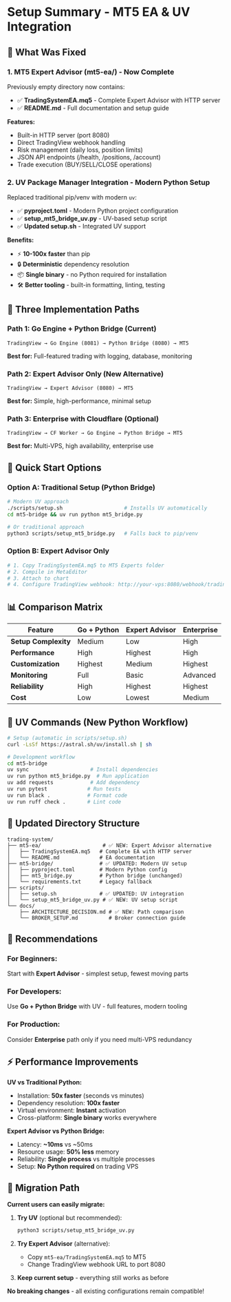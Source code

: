 # Setup Summary - MT5 EA & UV Integration

## 🔧 What Was Fixed

### 1. **MT5 Expert Advisor (mt5-ea/) - Now Complete**

Previously empty directory now contains:

- ✅ **TradingSystemEA.mq5** - Complete Expert Advisor with HTTP server
- ✅ **README.md** - Full documentation and setup guide

**Features:**
- Built-in HTTP server (port 8080)
- Direct TradingView webhook handling
- Risk management (daily loss, position limits)
- JSON API endpoints (/health, /positions, /account)
- Trade execution (BUY/SELL/CLOSE operations)

### 2. **UV Package Manager Integration - Modern Python Setup**

Replaced traditional pip/venv with modern `uv`:

- ✅ **pyproject.toml** - Modern Python project configuration
- ✅ **setup_mt5_bridge_uv.py** - UV-based setup script
- ✅ **Updated setup.sh** - Integrated UV support

**Benefits:**
- ⚡ **10-100x faster** than pip
- 🔒 **Deterministic** dependency resolution
- 📦 **Single binary** - no Python required for installation
- 🛠️ **Better tooling** - built-in formatting, linting, testing

## 🎯 Three Implementation Paths

### Path 1: **Go Engine + Python Bridge** (Current)
```
TradingView → Go Engine (8081) → Python Bridge (8080) → MT5
```
**Best for:** Full-featured trading with logging, database, monitoring

### Path 2: **Expert Advisor Only** (New Alternative)
```
TradingView → Expert Advisor (8080) → MT5
```
**Best for:** Simple, high-performance, minimal setup

### Path 3: **Enterprise with Cloudflare** (Optional)
```
TradingView → CF Worker → Go Engine → Python Bridge → MT5
```
**Best for:** Multi-VPS, high availability, enterprise use

## 🚀 Quick Start Options

### Option A: Traditional Setup (Python Bridge)
```bash
# Modern UV approach
./scripts/setup.sh                    # Installs UV automatically
cd mt5-bridge && uv run python mt5_bridge.py

# Or traditional approach  
python3 scripts/setup_mt5_bridge.py   # Falls back to pip/venv
```

### Option B: Expert Advisor Only
```bash
# 1. Copy TradingSystemEA.mq5 to MT5 Experts folder
# 2. Compile in MetaEditor
# 3. Attach to chart
# 4. Configure TradingView webhook: http://your-vps:8080/webhook/tradingview
```

## 📊 Comparison Matrix

| Feature | Go + Python | Expert Advisor | Enterprise |
|---------|-------------|----------------|------------|
| **Setup Complexity** | Medium | Low | High |
| **Performance** | High | Highest | High |
| **Customization** | Highest | Medium | Highest |
| **Monitoring** | Full | Basic | Advanced |
| **Reliability** | High | Highest | Highest |
| **Cost** | Low | Lowest | Medium |

## 🔧 UV Commands (New Python Workflow)

```bash
# Setup (automatic in scripts/setup.sh)
curl -LsSf https://astral.sh/uv/install.sh | sh

# Development workflow
cd mt5-bridge
uv sync                    # Install dependencies
uv run python mt5_bridge.py  # Run application
uv add requests            # Add dependency
uv run pytest             # Run tests
uv run black .            # Format code
uv run ruff check .       # Lint code
```

## 📁 Updated Directory Structure

```
trading-system/
├── mt5-ea/                    # ✅ NEW: Expert Advisor alternative
│   ├── TradingSystemEA.mq5   # Complete EA with HTTP server
│   └── README.md             # EA documentation
├── mt5-bridge/               # ✅ UPDATED: Modern UV setup
│   ├── pyproject.toml        # Modern Python config
│   ├── mt5_bridge.py         # Python bridge (unchanged)
│   └── requirements.txt      # Legacy fallback
├── scripts/
│   ├── setup.sh              # ✅ UPDATED: UV integration
│   └── setup_mt5_bridge_uv.py # ✅ NEW: UV setup script
└── docs/
    ├── ARCHITECTURE_DECISION.md # ✅ NEW: Path comparison
    └── BROKER_SETUP.md          # Broker connection guide
```

## 🎯 Recommendations

### **For Beginners:**
Start with **Expert Advisor** - simplest setup, fewest moving parts

### **For Developers:**
Use **Go + Python Bridge** with UV - full features, modern tooling

### **For Production:**
Consider **Enterprise** path only if you need multi-VPS redundancy

## ⚡ Performance Improvements

**UV vs Traditional Python:**
- Installation: **50x faster** (seconds vs minutes)
- Dependency resolution: **100x faster**
- Virtual environment: **Instant** activation
- Cross-platform: **Single binary** works everywhere

**Expert Advisor vs Python Bridge:**
- Latency: **~10ms** vs ~50ms
- Resource usage: **50% less** memory
- Reliability: **Single process** vs multiple processes
- Setup: **No Python required** on trading VPS

## 🔄 Migration Path

**Current users can easily migrate:**

1. **Try UV** (optional but recommended):
   ```bash
   python3 scripts/setup_mt5_bridge_uv.py
   ```

2. **Try Expert Advisor** (alternative):
   - Copy `mt5-ea/TradingSystemEA.mq5` to MT5
   - Change TradingView webhook URL to port 8080

3. **Keep current setup** - everything still works as before

**No breaking changes** - all existing configurations remain compatible! 